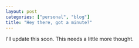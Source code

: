 ```yaml
---
layout: post
categories: ["personal", "blog"]
title: "Hey there, got a minute?"
---
```


I'll update this soon. This needs a little more thought. 